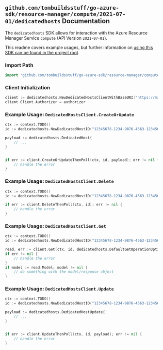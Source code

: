 
## `github.com/tombuildsstuff/go-azure-sdk/resource-manager/compute/2021-07-01/dedicatedhosts` Documentation

The `dedicatedhosts` SDK allows for interaction with the Azure Resource Manager Service `compute` (API Version `2021-07-01`).

This readme covers example usages, but further information on [using this SDK can be found in the project root](https://github.com/tombuildsstuff/go-azure-sdk/tree/main/docs).

### Import Path

```go
import "github.com/tombuildsstuff/go-azure-sdk/resource-manager/compute/2021-07-01/dedicatedhosts"
```


### Client Initialization

```go
client := dedicatedhosts.NewDedicatedHostsClientWithBaseURI("https://management.azure.com")
client.Client.Authorizer = authorizer
```


### Example Usage: `DedicatedHostsClient.CreateOrUpdate`

```go
ctx := context.TODO()
id := dedicatedhosts.NewDedicatedHostID("12345678-1234-9876-4563-123456789012", "example-resource-group", "hostGroupValue", "hostValue")

payload := dedicatedhosts.DedicatedHost{
	// ...
}


if err := client.CreateOrUpdateThenPoll(ctx, id, payload); err != nil {
	// handle the error
}
```


### Example Usage: `DedicatedHostsClient.Delete`

```go
ctx := context.TODO()
id := dedicatedhosts.NewDedicatedHostID("12345678-1234-9876-4563-123456789012", "example-resource-group", "hostGroupValue", "hostValue")

if err := client.DeleteThenPoll(ctx, id); err != nil {
	// handle the error
}
```


### Example Usage: `DedicatedHostsClient.Get`

```go
ctx := context.TODO()
id := dedicatedhosts.NewDedicatedHostID("12345678-1234-9876-4563-123456789012", "example-resource-group", "hostGroupValue", "hostValue")

read, err := client.Get(ctx, id, dedicatedhosts.DefaultGetOperationOptions())
if err != nil {
	// handle the error
}
if model := read.Model; model != nil {
	// do something with the model/response object
}
```


### Example Usage: `DedicatedHostsClient.Update`

```go
ctx := context.TODO()
id := dedicatedhosts.NewDedicatedHostID("12345678-1234-9876-4563-123456789012", "example-resource-group", "hostGroupValue", "hostValue")

payload := dedicatedhosts.DedicatedHostUpdate{
	// ...
}


if err := client.UpdateThenPoll(ctx, id, payload); err != nil {
	// handle the error
}
```
